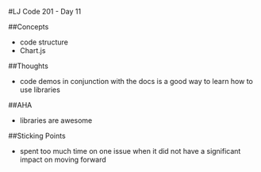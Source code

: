 #LJ Code 201 - Day 11

##Concepts
* code structure
* Chart.js

##Thoughts
* code demos in conjunction with the docs is a good way to learn how to use libraries

##AHA
* libraries are awesome

##Sticking Points
* spent too much time on one issue when it did not have a significant impact on moving forward
